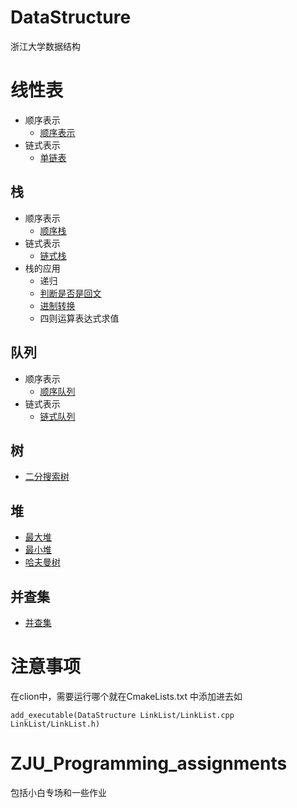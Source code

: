 # DataStructure
浙江大学数据结构
# 线性表
- 顺序表示
    - [顺序表示](https://github.com/shoukailiang/DataStructure/blob/zju/List/SqList/SqList.h)
- 链式表示
    - [单链表](https://github.com/shoukailiang/DataStructure/blob/zju/List/LinkList/LinkList.h)
## 栈
- 顺序表示
    - [顺序栈](https://github.com/shoukailiang/DataStructure/blob/zju/Stack/SqStack/SqStack.h)
- 链式表示
    - [链式栈](https://github.com/shoukailiang/DataStructure/blob/zju/Stack/LinkStack/LinkStack.h)
- 栈的应用
    - 递归
    - [判断是否是回文](https://github.com/shoukailiang/DataStructure/blob/dev/Stack/example/Palindrome.cpp)
    - [进制转换](https://github.com/shoukailiang/DataStructure/blob/dev/Stack/example/Convert.cpp)
    - 四则运算表达式求值
## 队列
- 顺序表示
    - [顺序队列](https://github.com/shoukailiang/DataStructure/blob/zju/Queue/SqQueue/SqQueue.h)
- 链式表示
    - [链式队列](https://github.com/shoukailiang/DataStructure/blob/zju/Queue/LinkQueue/LinkQueue.h)
## 树
- [二分搜索树](https://github.com/shoukailiang/DataStructure/blob/zju/Tree/BinarySearchTree/BinarySearchTree.h)
## 堆
- [最大堆](https://github.com/shoukailiang/DataStructure/blob/zju/Heap/MaxHeap/MaxHeap.h)
- [最小堆](https://github.com/shoukailiang/DataStructure/blob/zju/Heap/MinHeap/MinHeap.h)
- [哈夫曼树](https://github.com/shoukailiang/DataStructure/blob/zju/Heap/HuffmanTree/HuffmanTree.h)
## 并查集
- [并查集](https://github.com/shoukailiang/DataStructure/blob/zju/UnionFind/UnionFind.h)
# 注意事项

在clion中，需要运行哪个就在CmakeLists.txt 中添加进去如
```
add_executable(DataStructure LinkList/LinkList.cpp LinkList/LinkList.h)
```
# ZJU_Programming_assignments
包括小白专场和一些作业
